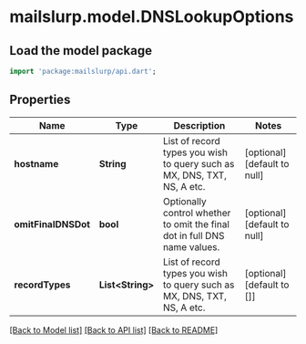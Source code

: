 # mailslurp.model.DNSLookupOptions

## Load the model package
```dart
import 'package:mailslurp/api.dart';
```

## Properties
Name | Type | Description | Notes
------------ | ------------- | ------------- | -------------
**hostname** | **String** | List of record types you wish to query such as MX, DNS, TXT, NS, A etc. | [optional] [default to null]
**omitFinalDNSDot** | **bool** | Optionally control whether to omit the final dot in full DNS name values. | [optional] [default to null]
**recordTypes** | **List&lt;String&gt;** | List of record types you wish to query such as MX, DNS, TXT, NS, A etc. | [optional] [default to []]

[[Back to Model list]](../README.md#documentation-for-models) [[Back to API list]](../README.md#documentation-for-api-endpoints) [[Back to README]](../README.md)



